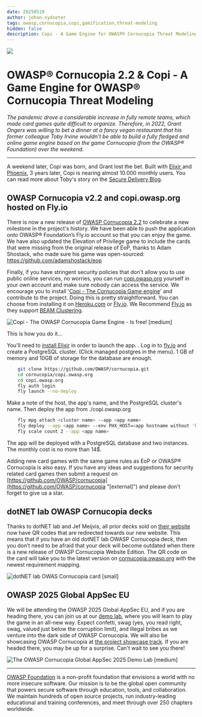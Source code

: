 ```yaml
---
date: 20250519
author: johan-sydseter
tags: owasp,cornucopia,copi,gamification,threat-modeling
hidden: false
description: Copi - A Game Engine for OWASP® Cornucopia Threat Modeling
---
```

![](copi.png)

# OWASP® Cornucopia 2.2 & Copi - A Game Engine for OWASP® Cornucopia Threat Modeling

_The pandemic drove a considerable increase in fully remote teams, which made card games quite difficult to organize. Therefore, in 2022, Grant Ongers was willing to bet a dinner at a fancy vegan restaurant that his former colleague Toby Irvine wouldn't be able to build a fully fledged and online game engine based on the game Cornucopia (from the OWASP® Foundation) over the weekend._

----------------------------------------------------------------------------------------------------------------------------------------------------------------------------------------------
A weekend later, Copi was born, and Grant lost the bet. 
Built with [Elixir ](https://elixir-lang.org/)and [Phoenix](https://phoenixframework.org/), 3 years later, Copi is nearing almost 10.000 monthly users. You can read more about Toby's story on the [Secure Delivery Blog](https://securedelivery.io/articles/play-owasp-cornucopia-mobile-online/).

## OWASP Cornucopia v2.2 and copi.owasp.org hosted on Fly.io

There is now a new release of [OWASP Cornucopia 2.2](https://github.com/OWASP/cornucopia/releases/tag/v2.2.0) to celebrate a new milestone in the project's history.
We have been able to push the application onto OWASP® Foundation’s Fly.io account so that you can enjoy the game. We have also updated the Elevation of Privilege game to include the cards that were missing from the original release of EoP, thanks to Adam Shostack, who made sure his game was open-sourced: https://github.com/adamshostack/eop 

Finally, if you have stringent security policies that don't allow you to use public online services, no worries, you can run [copi.owasp.org](https://copi.owasp.org "[internal]") yourself in your own account and make sure nobody can access the service. We encourage you to install '[Copi - The Cornucopia Game engine](/copi "[internal]")' and contribute to the project. Doing this is pretty straightforward. You can choose from installing it on [Heroku.com](https://Heroku.com "[external]") or [Fly.io](https://fly.io "[external]"). We Recommend [Fly.io](https://fly.io "[external]") as they support [BEAM Clustering](https://fly.io/phoenix-files/beam-clustering-made-easy/ "[external]").

![Copi - The OWASP Cornucopia Game Engine - Is free! [medium]](copi-is-free.png)

This is how you do it… 

You'll need to [install Elixir](https://github.com/OWASP/cornucopia/tree/master/copi.owasp.org#get-elixir "[external]") in order to launch the app. . Log in to [fly.io](https://fly.io/dashboard/ "[external]") and create a PostgreSQL cluster. (Click managed postgres in the menu). 1 GB of memory and 10GB of storage for the database are enough.

```bash
    git clone https://github.com/OWASP/cornucopia.git
    cd cornucopia/copi.owasp.org
    cd copi.owasp.org
    fly auth login
    fly launch --no-deploy
```

Make a note of the host, the app's name, and the PostgreSQL cluster's name. Then deploy the app from ./copi.owasp.org

```bash
    fly mpg attach <cluster name> --app <app name>
    fly deploy --app <app name> --env PHX_HOST=<app hostname without 'https://'>
    fly scale count 2 --app <app name>
```

The app will be deployed with a PostgreSQL database and two instances. The monthly cost is no more than 14$. 

Adding new card games with the same game rules as EoP or OWASP® Cornucopia is also easy. If you have any ideas and suggestions for security related card games then submit a request on [https://github.com/OWASP/cornucopia](https://github.com/OWASP/cornucopia "[external]") and please don't forget to give us a star.

## dotNET lab OWASP Cornucopia decks

Thanks to dotNET lab and Jef Meijvis, all prior decks sold on [their website](https://webshop.dotnetlab.eu/product/cornucopia-card-deck/ "[external]") now have QR codes that are redirected towards our new website. This means that if you have an old dotNET lab OWASP Cornucopia deck, then you don’t need to be afraid that your deck will become outdated when there is a new release of OWASP Cornucopia Website Edition. The QR code on the card will take you to the latest version on [cornucopia.owasp.org](https://cornucopia.owasp.org) with the newest requirement mapping.

![dotNET lab OWAS Cornucopia card [small]](card.png)

## OWASP 2025 Global AppSec EU

We will be attending the OWASP 2025 Global AppSec EU, and if you are heading there, you can join us at our [demo lab](https://sched.co/1yOiQ), where you will learn to play the game in an all-new way. Expect confetti, swag (yes, you read right, swag, valued just below the corruption limit), and illegal bribes as we venture into the dark side of OWASP Cornucopia.
We will also be showcasing OWASP Cornucopia at [the project showcase track](https://owasp2025globalappseceu.sched.com/event/1yOO3/owasp-cornucopia-scaling-secure-design-requirement-gathering-activities). If you are headed there, you may be up for a surprise. Can't wait to see you there!

![The OWASP Cornucopia Global AppSec 2025 Demo Lab [medium]](demo-lab.jpg)

----------------------------------------------------------------------------------------------------------------------------------------------------------------------------------------------
[OWASP Foundation](https://owasp.org "[external]") is a non-profit foundation that envisions a world with no more insecure software. Our mission is to be the global open community that powers secure software through education, tools, and collaboration. We maintain hundreds of open source projects, run industry-leading educational and training conferences, and meet through over 250 chapters worldwide.
